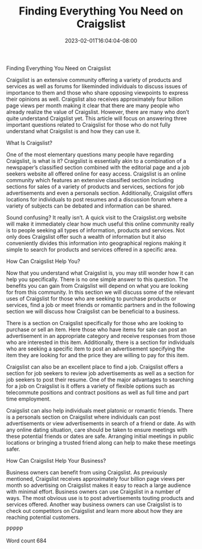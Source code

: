 ﻿---
title: "Finding Everything You Need on Craigslist"
date: 2023-02-01T16:04:04-08:00
description: "Craigslist Tips for Web Success"
featured_image: "/images/Craigslist.jpg"
tags: ["Craigslist"]
---

Finding Everything You Need on Craigslist

Craigslist is an extensive community offering a variety of products and services as well as forums for likeminded individuals to discuss issues of importance to them and those who share opposing viewpoints to express their opinions as well. Craigslist also receives approximately four billion page views per month making it clear that there are many people who already realize the value of Craigslist. However, there are many who don’t quite understand Craigslist yet. This article will focus on answering three important questions related to Craigslist for those who do not fully understand what Craigslist is and how they can use it. 

What Is Craigslist?

One of the most elementary questions many people have regarding Craigslist, is what is it? Craigslist is essentially akin to a combination of a newspaper’s classified section combined with the editorial page and a job seekers website all offered online for easy access. Craigslist is an online community which features an extensive classified section including sections for sales of a variety of products and services, sections for job advertisements and even a personals section. Additionally, Craigslist offers locations for individuals to post resumes and a discussion forum where a variety of subjects can be debated and information can be shared.

Sound confusing? It really isn’t. A quick visit to the Craigslist.org website will make it immediately clear how much useful this online community really is to people seeking all types of information, products and services. Not only does Craigslist offer such a wealth of information but it also conveniently divides this information into geographical regions making it simple to search for products and services offered in a specific area. 

How Can Craigslist Help You?

Now that you understand what Craigslist is, you may still wonder how it can help you specifically. There is no one simple answer to this question. The benefits you can gain from Craigslist will depend on what you are looking for from this community. In this section we will discuss some of the relevant uses of Craigslist for those who are seeking to purchase products or services, find a job or meet friends or romantic partners and in the following section we will discuss how Craigslist can be beneficial to a business.

There is a section on Craigslist specifically for those who are looking to purchase or sell an item. Here those who have items for sale can post an advertisement in an appropriate category and receive responses from those who are interested in this item. Additionally, there is a section for individuals who are seeking a specific item to post an advertisement specifying the item they are looking for and the price they are willing to pay for this item.

Craigslist can also be an excellent place to find a job. Craigslist offers a section for job seekers to review job advertisements as well as a section for job seekers to post their resume. One of the major advantages to searching for a job on Craigslist is it offers a variety of flexible options such as telecommute positions and contract positions as well as full time and part time employment. 

Craigslist can also help individuals meet platonic or romantic friends. There is a personals section on Craigslist where individuals can post advertisements or view advertisements in search of a friend or date. As with any online dating situation, care should be taken to ensure meetings with these potential friends or dates are safe. Arranging initial meetings in public locations or bringing a trusted friend along can help to make these meetings safer. 

How Can Craigslist Help Your Business?

Business owners can benefit from using Craigslist. As previously mentioned, Craigslist receives approximately four billion page views per month so advertising on Craigslist makes it easy to reach a large audience with minimal effort. Business owners can use Craigslist in a number of ways. The most obvious use is to post advertisements touting products and services offered. Another way business owners can use Craigslist is to check out competitors on Craigslist and learn more about how they are reaching potential customers. 

PPPPP

Word count 684


